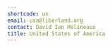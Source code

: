 ```yaml
---
shortcode: us
email: usa@liberland.org
contact: David Ian Molineaux
title: United States of America
---
```

